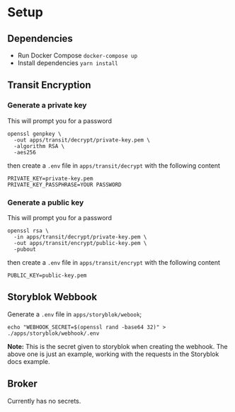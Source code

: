 # Setup

## Dependencies

- Run Docker Compose `docker-compose up`
- Install dependencies `yarn install`

## Transit Encryption

### Generate a private key
This will prompt you for a password

```shell
openssl genpkey \
  -out apps/transit/decrypt/private-key.pem \
  -algorithm RSA \
  -aes256
```

then create a `.env` file in `apps/transit/decrypt` with the following content

```dotenv
PRIVATE_KEY=private-key.pem
PRIVATE_KEY_PASSPHRASE=YOUR PASSWORD
```

### Generate a public key
This will prompt you for a password

```shell
openssl rsa \
  -in apps/transit/decrypt/private-key.pem \
  -out apps/transit/encrypt/public-key.pem \
  -pubout
```

then create a `.env` file in `apps/transit/encrypt` with the following content

```dotenv
PUBLIC_KEY=public-key.pem
```


## Storyblok Webbook

Generate a `.env` file in `apps/storyblok/webook`;

```shell
echo "WEBHOOK_SECRET=$(openssl rand -base64 32)" > ./apps/storyblok/webhook/.env
```

**Note:** This is the secret given to storyblok when creating the webhook.
The above one is just an example, working with the requests in the Storyblok docs example.

## Broker

Currently has no secrets.

